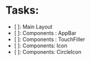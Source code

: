 # Tasks:

- [ ]: Main Layout
- [ ]: Components : AppBar
- [ ]: Components : TouchFiller
- [ ]: Components: Icon
- [ ]: Components: CircleIcon
